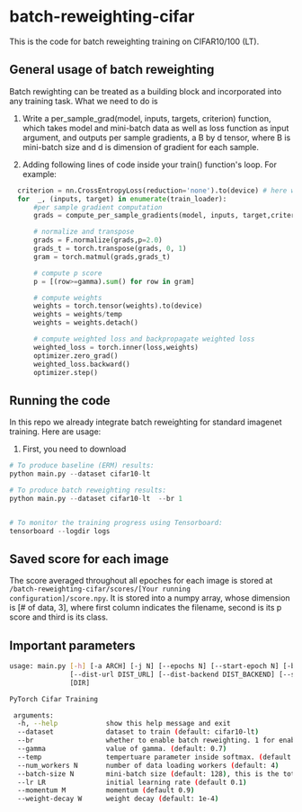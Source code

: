 # batch-reweighting-cifar
This is the code for batch reweighting training on CIFAR10/100 (LT).

## General usage of batch reweighting
Batch rewighting can be treated as a building block and incorporated into any training task. What we need to do is 

1) Write a per_sample_grad(model, inputs, targets, criterion) function, which takes model and mini-batch data as well as loss function as input argument, and outputs per sample gradients, a B by d tensor, where B is mini-batch size and d is dimension of gradient for each sample.

2) Adding following lines of code inside your train() function's loop. For example:
  
```python
  criterion = nn.CrossEntropyLoss(reduction='none').to(device) # here we want cross entropy loss to return per sample losses given a mini-batch, so we set reduction = 'none'
  for  _, (inputs, target) in enumerate(train_loader):
      #per sample gradient computation
      grads = compute_per_sample_gradients(model, inputs, target,criterion)

      # normalize and transpose
      grads = F.normalize(grads,p=2.0)  
      grads_t = torch.transpose(grads, 0, 1)
      gram = torch.matmul(grads,grads_t)

      # compute p score
      p = [(row>=gamma).sum() for row in gram]

      # compute weights
      weights = torch.tensor(weights).to(device)
      weights = weights/temp
      weights = weights.detach()

      # compute weighted loss and backpropagate weighted loss
      weighted_loss = torch.inner(loss,weights)   
      optimizer.zero_grad()
      weighted_loss.backward()
      optimizer.step()

```


## Running the code 

In this repo we already integrate batch reweighting for standard imagenet training. Here are usage:

1) First, you need to download 

```python
# To produce baseline (ERM) results:
python main.py --dataset cifar10-lt

# To produce batch reweighting results:
python main.py --dataset cifar10-lt  --br 1


# To monitor the training progress using Tensorboard:
tensorboard --logdir logs


```

## Saved score for each image

The score averaged throughout all epoches for each image is stored at ``` /batch-reweighting-cifar/scores/[Your running configuration]/score.npy ```.
It is stored into a numpy array, whose dimension is [# of data, 3], where first column indicates the filename, second is its p score and third is its class.


## Important parameters

```bash
usage: main.py [-h] [-a ARCH] [-j N] [--epochs N] [--start-epoch N] [-b N] [--lr LR] [--momentum M] [--wd W] [-p N] [--resume PATH] [-e] [--pretrained] [--world-size WORLD_SIZE] [--rank RANK]
               [--dist-url DIST_URL] [--dist-backend DIST_BACKEND] [--seed SEED] [--gpu GPU] [--multiprocessing-distributed] [--dummy]
               [DIR]

PyTorch Cifar Training

 arguments:
  -h, --help            show this help message and exit
  --dataset             dataset to train (default: cifar10-lt)
  --br                  whether to enable batch reweighting. 1 for enabling and 0 for normal training (default 0)
  --gamma               value of gamma. (default: 0.7)
  --temp                tempertuare parameter inside softmax. (default: 1)
  --num_workers N       number of data loading workers (default: 4)
  --batch-size N        mini-batch size (default: 128), this is the total batch size of all GPUs on the current node when using Data Parallel or Distributed Data Parallel
  --lr LR               initial learning rate (default 0.1)
  --momentum M          momentum (default 0.9)
  --weight-decay W      weight decay (default: 1e-4)
 

```
